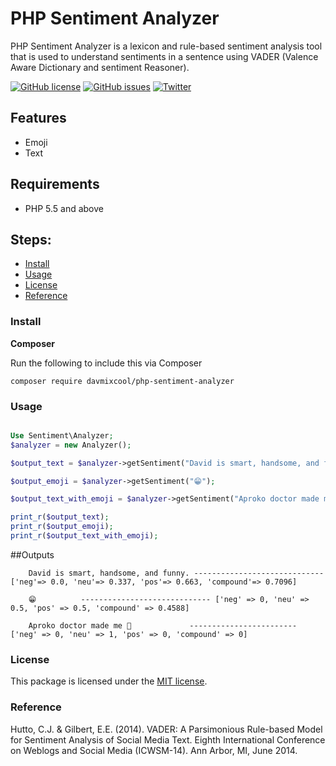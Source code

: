 # PHP Sentiment Analyzer

PHP Sentiment Analyzer is a lexicon and rule-based sentiment analysis tool that is used to understand sentiments in a sentence using VADER (Valence Aware Dictionary and sentiment Reasoner).

[![GitHub license](https://img.shields.io/github/license/davmixcool/php-sentiment-analyzer.svg)](https://github.com/davmixcool/php-sentiment-analyzer/blob/master/LICENSE)
[![GitHub issues](https://img.shields.io/github/issues/davmixcool/php-sentiment-analyzer.svg)](https://github.com/davmixcool/php-sentiment-analyzer/issues)
[![Twitter](https://img.shields.io/twitter/url/https/github.com/davmixcool/php-sentiment-analyzer.svg?style=social)](https://twitter.com/intent/tweet?text=Wow:&url=https%3A%2F%2Fgithub.com%2Fdavmixcool%2Fphp-sentiment-analyzer)

## Features

* Emoji
* Text

## Requirements

- PHP 5.5 and above

## Steps:

* [Install](#install)
* [Usage](#usage)
* [License](#license)
* [Reference](#reference)

### Install

**Composer**

Run the following to include this via Composer

```shell
composer require davmixcool/php-sentiment-analyzer
```

### Usage

```php

Use Sentiment\Analyzer;
$analyzer = new Analyzer(); 

$output_text = $analyzer->getSentiment("David is smart, handsome, and funny.");

$output_emoji = $analyzer->getSentiment("😁");

$output_text_with_emoji = $analyzer->getSentiment("Aproko doctor made me 🤣.");

print_r($output_text);
print_r($output_emoji);
print_r($output_text_with_emoji);

```
##Outputs
```
	David is smart, handsome, and funny. ----------------------------- ['neg'=> 0.0, 'neu'=> 0.337, 'pos'=> 0.663, 'compound'=> 0.7096]

	😁 		   ----------------------------- ['neg' => 0, 'neu' => 0.5, 'pos' => 0.5, 'compound' => 0.4588]

	Aproko doctor made me 🤣             ------------------------ ['neg' => 0, 'neu' => 1, 'pos' => 0, 'compound' => 0]

```

### License

This package is licensed under the [MIT license](https://github.com/davmixcool/php-sentiment-analyzer/blob/master/LICENSE).

### Reference

Hutto, C.J. & Gilbert, E.E. (2014). VADER: A Parsimonious Rule-based Model for Sentiment Analysis of Social Media Text. Eighth International Conference on Weblogs and Social Media (ICWSM-14). Ann Arbor, MI, June 2014. 